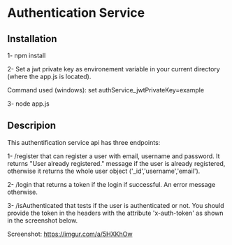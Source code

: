 # Authentication Service

## Installation
1- npm install

2- Set a jwt private key as environement variable in your current directory (where the app.js is located). 

Command used (windows): set authService_jwtPrivateKey=example

3- node app.js

## Descripion
This authentification service api has three endpoints:

1- /register that can register a user with email, username and password. It returns "User already registered." message if the user is already registered, otherwise it returns the whole user object ('_id','username','email').

2- /login that returns a token if the login if successful. An error message otherwise.

3- /isAuthenticated that tests if the user is authenticated or not. You should provide the token in the headers with the attribute 'x-auth-token' as shown in the screenshot below.

Screenshot: https://imgur.com/a/5HXKhOw

